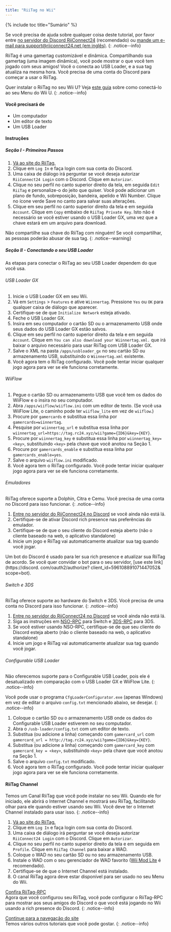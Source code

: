 ```yaml
---
title: "RiiTag no Wii"
---
```


{% include toc title="Sumário" %}

Se você precisa de ajuda sobre qualquer coisa deste tutorial, por favor entre [no servidor do Discord RiiConnect24](https://discord.gg/rc24) (recomendado) ou [mande um e-mail para support@riiconnect24.net (em inglês)](mailto:support@riiconnect24.net).
{: .notice--info}

RiiTag é uma gamertag customizável e dinâmica. Compartilhando sua gamertag (uma imagem dinâmica), você pode mostrar o que você tem jogado com seus amigos! Você o conecta ao USB Loader, e a sua tag atualiza na mesma hora. Você precisa de uma conta do Discord para começar a usar o RiiTag.

Quer instalar o RiiTag no seu Wii U? Veja [este guia](riitag-wiiu) sobre como conectá-lo ao seu Menu do Wii U.
{: .notice--info}

#### Você precisará de

* Um computador
* Um editor de texto
* Um USB Loader

#### Instruções

##### Seção I - Primeiros Passos

1. [Vá ao site do RiiTag.](https://tag.rc24.xyz/)
2. Clique em `Log In` e faça login com sua conta do Discord.
3. Uma caixa de diálogo irá perguntar se você deseja autorizar `RiiConnect24 Login` com o Discord. Clique em `Autorizar`.
4. Clique no seu perfil no canto superior direito da tela, em seguida `Edit RiiTag` e personalize-o do jeito que quiser. Você pode adicionar um plano de fundo, sobreposição, bandeira, apelido e Wii Number. Clique no ícone verde Save no canto para salvar suas alterações.
5. Clique em seu perfil no canto superior direito da tela e em seguida `Account`. Clique em `Copy` embaixo de `RiiTag Private Key`. Isto não é necessário se você estiver usando o USB Loader GX, uma vez que a chave estará em um arquivo para download.

Não compartilhe sua chave do RiiTag com ninguém! Se você compartilhar, as pessoas poderão abusar de sua tag.
{: .notice--warning}

##### Seção II - Conectando o seu USB Loader

As etapas para conectar o RiiTag ao seu USB Loader dependem do que você usa.

###### USB Loader GX

1. Inicie o USB Loader GX em seu Wii.
2. Vá em `Settings` > `Features` e ative `Wiinnertag`. Pressione `Yes` ou `OK` para qualquer caixa de diálogo que aparecer.
3. Certifique-se de que `Initialize Network` esteja ativado.
4. Feche o USB Loader GX.
5. Insira em seu computador o cartão SD ou o armazenamento USB onde seus dados do USB Loader GX estão salvos.
6. Clique em seu perfil no canto superior direito da tela e em seguida `Account`. Clique em `You can also download your Wiinnertag.xml.` que irá baixar o arquivo necessário para usar RiiTag com USB Loader GX.
7. Salve o XML na pasta `/apps/usbloader_gx` no seu cartão SD ou armazenamento USB, substituindo o `Wiinnertag.xml` existente.
8. Você agora tem o RiiTag configurado. Você pode tentar iniciar qualquer jogo agora para ver se ele funciona corretamente.

###### WiiFlow

1. Pegue o cartão SD ou armazenamento USB que você tem os dados do WiiFlow e o insira no seu computador.
2. Abra `/apps/wiiflow/wiiflow.ini` com um editor de texto. (Se você usa WiiFlow Lite, o caminho pode ter `wiiflow_lite` em vez de `wiiflow`.)
3. Procure por `gamercards` e substitua essa linha por `gamercards=wiinnertag`.
4. Pesquise por `wiinnertag_url` e substitua essa linha por `wiinnertag_url=https://tag.rc24.xyz/wii?game={ID6}&key={KEY}`.
5. Procure por `wiinnertag_key` e substitua essa linha por `wiinnertag_key=<key>`, substituindo `<key>` pela chave que você anotou na Seção 1.
6. Procure por `gamercards_enable` e substitua essa linha por `gamercards_enable=yes`.
7. Salve o arquivo `wiiflow.ini` modificado.
8. Você agora tem o RiiTag configurado. Você pode tentar iniciar qualquer jogo agora para ver se ele funciona corretamente.

###### Emuladores

RiiTag oferece suporte a Dolphin, Citra e Cemu. Você precisa de uma conta no Discord para isso funcionar.
{: .notice--info}

1. [Entre no servidor do RiiConnect24 no Discord](https://discord.gg/rc24) se você ainda não está lá.
2. Certifique-se de ativar Discord rich presence nas preferências do emulador.
3. Certifique-se de que o seu cliente do Discord esteja aberto (não o cliente baseado na web, o aplicativo standalone)
4. Inicie um jogo e RiiTag vai automaticamente atualizar sua tag quando você jogar.

Um bot do Discord é usado para ler sua rich presence e atualizar sua RiiTag de acordo. Se você quer convidar o bot para o seu servidor, [use este link](https://discord. com/oauth2/authorize? client_id=596108891071447052& scope=bot).

###### Switch e 3DS

RiiTag oferece suporte ao hardware do Switch e 3DS. Você precisa de uma conta no Discord para isso funcionar.
{: .notice--info}

1. [Entre no servidor do RiiConnect24 no Discord](https://discord.gg/rc24) se você ainda não está lá.
2. Siga as instruções em [NSO-RPC](https://github.com/MCMi460/NSO-RPC) para Switch e [3DS-RPC](https://github.com/MCMi460/3DS-RPC) para 3DS.
3. Se você estiver usando NSO-RPC, certifique-se de que seu cliente do Discord esteja aberto (não o cliente baseado na web, o aplicativo standalone)
4. Inicie um jogo e RiiTag vai automaticamente atualizar sua tag quando você jogar.

###### Configurable USB Loader

Não oferecemos suporte para o Configurable USB Loader, pois ele é desatualizado em comparação com o USB Loader GX e WiiFlow Lite.
{: .notice--info}

Você pode usar o programa `CfgLoaderConfigurator.exe` (apenas Windows) em vez de editar o arquivo `config.txt` mencionado abaixo, se desejar.
{: .notice--info}

1. Coloque o cartão SD ou o armazenamento USB onde os dados do Configurable USB Loader estiverem no seu computador.
2. Abra o `/usb-loader/config.txt` com um editor de texto.
3. Substitua (ou adicione a linha) começando com `gamercard_url` com `gamercard_url = http://tag.rc24.xyz/wii?game={ID6}&key={KEY}`.
4. Substitua (ou adicione a linha) começando com `gamercard_key` com `gamercard_key = <key>`, substituindo `<key>` pela chave que você anotou na Seção 1.
5. Salve o arquivo `config.txt` modificado.
6. Você agora tem o RiiTag configurado. Você pode tentar iniciar qualquer jogo agora para ver se ele funciona corretamente.

#### RiiTag Channel

Temos um Canal RiiTag que você pode instalar no seu Wii. Quando ele for iniciado, ele abrirá o Internet Channel e mostrará seu RiiTag, facilitando olhar para ele quando estiver usando seu Wii. Você deve ter o Internet Channel instalado para usar isso.
{: .notice--info}

1. [Vá ao site do RiiTag.](https://tag.rc24.xyz/)
2. Clique em `Log In` e faça login com sua conta do Discord.
3. Uma caixa de diálogo irá perguntar se você deseja autorizar `RiiConnect24 Login` com o Discord. Clique em `Autorizar`.
4. Clique no seu perfil no canto superior direito da tela e em seguida em `Profile`. Clique em `RiiTag Channel` para baixar a WAD.
5. Coloque o WAD no seu cartão SD ou no seu armazenamento USB.
6. Instale o WAD com o seu gerenciador de WAD favorito ([Wii Mod Lite](wiimodlite) é recomendado).
7. Certifique-se de que o Internet Channel está instalado.
8. O canal RiiTag agora deve estar disponível para ser usado no seu Menu do Wii.

[Confira RiiTag-RPC](https://github.com/RiiConnect24/RiiTag-RPC/releases/latest)<br> Agora que você configurou seu RiiTag, você pode configurar o RiiTag-RPC para mostrar aos seus amigos do Discord o que você está jogando no Wii usando a rich presence do Discord.
{: .notice--info}

[Continue para a navegação do site](site-navigation)<br> Temos vários outros tutoriais que você pode gostar.
{: .notice--info}
